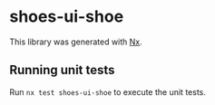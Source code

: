 # shoes-ui-shoe

This library was generated with [Nx](https://nx.dev).

## Running unit tests

Run `nx test shoes-ui-shoe` to execute the unit tests.
